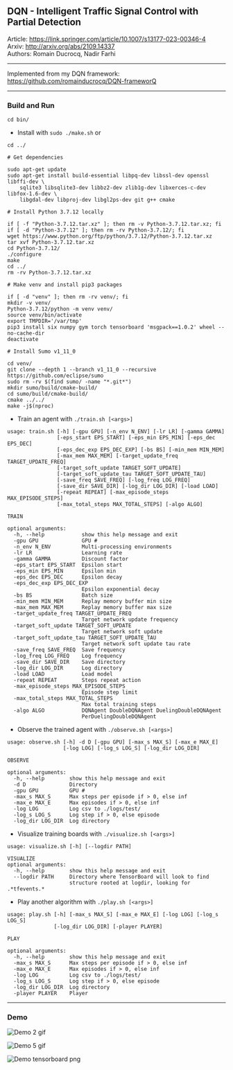 ## DQN - Intelligent Traffic Signal Control with Partial Detection

Article: https://link.springer.com/article/10.1007/s13177-023-00346-4  
Arxiv: http://arxiv.org/abs/2109.14337  
Authors: Romain Ducrocq, Nadir Farhi  

****

Implemented from my DQN framework: https://github.com/romainducrocq/DQN-frameworQ  

****

### Build and Run

`cd bin/`

- Install with `sudo ./make.sh` or
```
cd ../

# Get dependencies

sudo apt-get update
sudo apt-get install build-essential libpq-dev libssl-dev openssl libffi-dev \
    sqlite3 libsqlite3-dev libbz2-dev zlib1g-dev libxerces-c-dev libfox-1.6-dev \
    libgdal-dev libproj-dev libgl2ps-dev git g++ cmake

# Install Python 3.7.12 locally

if [ -f "Python-3.7.12.tar.xz" ]; then rm -v Python-3.7.12.tar.xz; fi
if [ -d "Python-3.7.12" ]; then rm -rv Python-3.7.12/; fi
wget https://www.python.org/ftp/python/3.7.12/Python-3.7.12.tar.xz
tar xvf Python-3.7.12.tar.xz
cd Python-3.7.12/
./configure
make
cd ../
rm -rv Python-3.7.12.tar.xz

# Make venv and install pip3 packages

if [ -d "venv" ]; then rm -rv venv/; fi
mkdir -v venv/
Python-3.7.12/python -m venv venv/
source venv/bin/activate
export TMPDIR='/var/tmp'
pip3 install six numpy gym torch tensorboard 'msgpack==1.0.2' wheel --no-cache-dir
deactivate

# Install Sumo v1_11_0

cd venv/
git clone --depth 1 --branch v1_11_0 --recursive https://github.com/eclipse/sumo
sudo rm -rv $(find sumo/ -name "*.git*")
mkdir sumo/build/cmake-build/
cd sumo/build/cmake-build/
cmake ../../
make -j$(nproc)
```
  
- Train an agent with `./train.sh [<args>]`
```
usage: train.sh [-h] [-gpu GPU] [-n_env N_ENV] [-lr LR] [-gamma GAMMA]
                [-eps_start EPS_START] [-eps_min EPS_MIN] [-eps_dec EPS_DEC]
                [-eps_dec_exp EPS_DEC_EXP] [-bs BS] [-min_mem MIN_MEM]
                [-max_mem MAX_MEM] [-target_update_freq TARGET_UPDATE_FREQ]
                [-target_soft_update TARGET_SOFT_UPDATE]
                [-target_soft_update_tau TARGET_SOFT_UPDATE_TAU]
                [-save_freq SAVE_FREQ] [-log_freq LOG_FREQ]
                [-save_dir SAVE_DIR] [-log_dir LOG_DIR] [-load LOAD]
                [-repeat REPEAT] [-max_episode_steps MAX_EPISODE_STEPS]
                [-max_total_steps MAX_TOTAL_STEPS] [-algo ALGO]

TRAIN

optional arguments:
  -h, --help            show this help message and exit
  -gpu GPU              GPU #
  -n_env N_ENV          Multi-processing environments
  -lr LR                Learning rate
  -gamma GAMMA          Discount factor
  -eps_start EPS_START  Epsilon start
  -eps_min EPS_MIN      Epsilon min
  -eps_dec EPS_DEC      Epsilon decay
  -eps_dec_exp EPS_DEC_EXP
                        Epsilon exponential decay
  -bs BS                Batch size
  -min_mem MIN_MEM      Replay memory buffer min size
  -max_mem MAX_MEM      Replay memory buffer max size
  -target_update_freq TARGET_UPDATE_FREQ
                        Target network update frequency
  -target_soft_update TARGET_SOFT_UPDATE
                        Target network soft update
  -target_soft_update_tau TARGET_SOFT_UPDATE_TAU
                        Target network soft update tau rate
  -save_freq SAVE_FREQ  Save frequency
  -log_freq LOG_FREQ    Log frequency
  -save_dir SAVE_DIR    Save directory
  -log_dir LOG_DIR      Log directory
  -load LOAD            Load model
  -repeat REPEAT        Steps repeat action
  -max_episode_steps MAX_EPISODE_STEPS
                        Episode step limit
  -max_total_steps MAX_TOTAL_STEPS
                        Max total training steps
  -algo ALGO            DQNAgent DoubleDQNAgent DuelingDoubleDQNAgent
                        PerDuelingDoubleDQNAgent
```
  
- Observe the trained agent with `./observe.sh [<args>]`
```
usage: observe.sh [-h] -d D [-gpu GPU] [-max_s MAX_S] [-max_e MAX_E]
                  [-log LOG] [-log_s LOG_S] [-log_dir LOG_DIR]

OBSERVE

optional arguments:
  -h, --help        show this help message and exit
  -d D              Directory
  -gpu GPU          GPU #
  -max_s MAX_S      Max steps per episode if > 0, else inf
  -max_e MAX_E      Max episodes if > 0, else inf
  -log LOG          Log csv to ./logs/test/
  -log_s LOG_S      Log step if > 0, else episode
  -log_dir LOG_DIR  Log directory
```
  
- Visualize training boards with `./visualize.sh [<args>]`
```
usage: visualize.sh [-h] [--logdir PATH]

VISUALIZE
optional arguments:
  -h, --help        show this help message and exit
  --logdir PATH     Directory where TensorBoard will look to find
                    structure rooted at logdir, looking for .*tfevents.*
```
  
- Play another algorithm with `./play.sh [<args>]`
```
usage: play.sh [-h] [-max_s MAX_S] [-max_e MAX_E] [-log LOG] [-log_s LOG_S]
               [-log_dir LOG_DIR] [-player PLAYER]

PLAY

optional arguments:
  -h, --help        show this help message and exit
  -max_s MAX_S      Max steps per episode if > 0, else inf
  -max_e MAX_E      Max episodes if > 0, else inf
  -log LOG          Log csv to ./logs/test/
  -log_s LOG_S      Log step if > 0, else episode
  -log_dir LOG_DIR  Log directory
  -player PLAYER    Player
```

****

### Demo

![Demo 2 gif](demo/demo_1.gif)  

![Demo 5 gif](demo/demo_2.gif)  

![Demo tensorboard png](demo/demo_tensorboard.png)  

